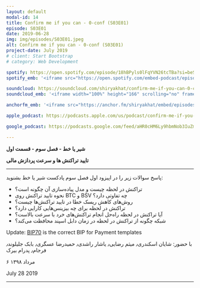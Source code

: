 ```yaml
---
layout: default
modal-id: 14
title: Confirm me if you can - 0-conf (S03E01)
episode: S03E01
date: 2019-06-28
img: img/episodes/S03E01.jpeg
alt: Confirm me if you can - 0-conf (S03E01)
project-date: July 2019
# client: Start Bootstrap
# category: Web Development

spotify: https://open.spotify.com/episode/18hBPyls0lFqYVN26tcTBa?si=beSFlJ-fTP6JbO-4Mp3kwA
spotify_emb: '<iframe src="https://open.spotify.com/embed-podcast/episode/18hBPyls0lFqYVN26tcTBa" width="100%" height="232" frameborder="0" allowtransparency="true" allow="encrypted-media"></iframe>'

soundcloud: https://soundcloud.com/shiryakhat/confirm-me-if-you-can-0-conf-episode-2001
soundcloud_emb: '<iframe width="100%" height="166" scrolling="no" frameborder="no" allow="autoplay" src="https://w.soundcloud.com/player/?url=https%3A//api.soundcloud.com/tracks/659156069&color=%23ff5500&auto_play=false&hide_related=true&show_comments=true&show_user=true&show_reposts=false&show_teaser=true"></iframe><div style="font-size: 10px; color: #cccccc;line-break: anywhere;word-break: normal;overflow: hidden;white-space: nowrap;text-overflow: ellipsis; font-family: Interstate,Lucida Grande,Lucida Sans Unicode,Lucida Sans,Garuda,Verdana,Tahoma,sans-serif;font-weight: 100;"><a href="https://soundcloud.com/shiryakhat" title="Shir | Khat" target="_blank" style="color: #cccccc; text-decoration: none;">Shir | Khat</a> · <a href="https://soundcloud.com/shiryakhat/confirm-me-if-you-can-0-conf-episode-2001" title="Confirm me if you can - 0-conf (S03E01)" target="_blank" style="color: #cccccc; text-decoration: none;">Confirm me if you can - 0-conf (S03E01)</a></div>'

anchorfm_emb: '<iframe src="https://anchor.fm/shiryakhat/embed/episodes/Confirm-me-if-you-can---0-conf-S03E01-e9idhc" width="100%" frameborder="0" scrolling="no"></iframe>'

apple_podcast: https://podcasts.apple.com/us/podcast/confirm-me-if-you-can-0-conf-s03e01/id1221206951?i=1000445821818

google_podcast: https://podcasts.google.com/feed/aHR0cHM6Ly9hbmNob3IuZm0vcy8xMWFhODUzYy9wb2RjYXN0L3Jzcw/episode/dGFnOnNvdW5kY2xvdWQsMjAxMDp0cmFja3MvNjU5MTU2MDY5?ved=0CBEQzsICahcKEwiw46XZ-NXpAhUAAAAAHQAAAAAQAQ

---
```


**شیر یا خط -  فصل سوم - قسمت اول**

**تایید تراکنش ها و سرعت پردازش مالی**

------------------------------------------------------------------------------------

پاسخ سوالات زیر را در اپیزود اول فصل سوم پادکست شیر یا خط بشنوید:
* تراکنش در لحظه چیست و مدل پیاده‌سازی آن چگونه است؟
* نحوه تایید تراکنش روی BTC و BSV چه تفاوتی دارد؟
* روش‌های کاهش ریسک خطا در تایید تراکنش‌ها چیست؟
* تراکنش در لحظه برای چه بیزینس‌هایی کارایی دارد؟
* آیا تراکنش در لحظه راه‌حل انجام تراکنش‌های خرد با سرعت بالاست؟
* شبکه چگونه از تراکنش در لحظه در زمان دابل اسپند محافظت می‌کند؟

Update: [BIP70](https://github.com/bitcoin/bips/blob/m…/bip-0070.mediawiki) is the correct BIP for Payment templates

با حضور: شایان اسکندری٫ میثم رضایی٫ یاشار راشدی٫ حمیدرضا عسگری٫ بابک جلیلوند٫ فرجام٫ پدرام بیرک

۶ مرداد ۱۳۹۸

July 28  2019

-----------------------------------------------------------------------
